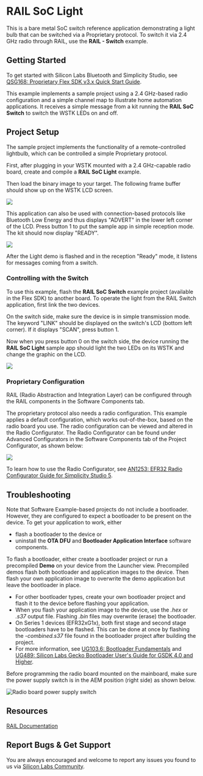 # RAIL SoC Light

This is a bare metal SoC switch reference application demonstrating a light bulb that can be switched via a Proprietary protocol. To switch it via 2.4 GHz radio through RAIL, use the **RAIL - Switch** example.

## Getting Started

To get started with Silicon Labs Bluetooth and Simplicity Studio, see [QSG168: Proprietary Flex SDK v3.x Quick Start Guide](https://www.silabs.com/documents/public/quick-start-guides/qsg168-proprietary-flex-sdk-v3x-quick-start-guide.pdf).

This example implements a sample project using a 2.4 GHz-based radio configuration and a simple channel map to illustrate home automation applications. It receives a simple message from a kit running the **RAIL SoC Switch** to switch the WSTK LEDs on and off.

## Project Setup

The sample project implements the functionality of a remote-controlled lightbulb, which can be controlled a simple Proprietary protocol.

First, after plugging in your WSTK mounted with a 2.4 GHz-capable radio board, create and compile a **RAIL SoC Light** example.

Then load the binary image to your target. The following frame buffer should show up on the WSTK LCD screen.

![](light/readme_img1.jpg)

This application can also be used with connection-based protocols like Bluetooth Low Energy and thus displays "ADVERT" in the lower left corner of the LCD. Press button 1 to put the sample app in simple reception mode. The kit should now display "READY".

![](light/readme_img2.jpg)

After the Light demo is flashed and in the reception "Ready" mode, it listens for messages coming from a switch.

### Controlling with the Switch

To use this example, flash the **RAIL SoC Switch** example project (available in the Flex SDK) to another board. To operate the light from the RAIL Switch application, first link the two devices.

On the switch side, make sure the device is in simple transmission mode. The keyword "LINK" should be displayed on the switch's LCD (bottom left corner). If it displays "SCAN", press button 1.

Now when you press button 0 on the switch side, the device running the **RAIL SoC Light** sample app should light the two LEDs on its WSTK and change the graphic on the LCD.

![](light/readme_img4.jpg)

### Proprietary Configuration

RAIL (Radio Abstraction and Integration Layer) can be configured through the RAIL components in the Software Components tab.

The proprietary protocol also needs a radio configuration. This example applies a default configuration, which works out-of-the-box, based on the radio board you use. The radio configuration can be viewed and altered in the Radio Configurator. The Radio Configurator can be found under Advanced Configurators in the Software Components tab of the Project Configurator, as shown below:

![](light/readme_img3.png)

To learn how to use the Radio Configurator, see [AN1253: EFR32 Radio Configurator Guide for Simplicity Studio 5](https://www.silabs.com/documents/public/application-notes/an1253-efr32-radio-configurator-guide-for-ssv5.pdf).

## Troubleshooting

Note that Software Example-based projects do not include a bootloader. However, they are configured to expect a bootloader to be present on the device. To get your application to work, either

- flash a bootloader to the device or
- uninstall the **OTA DFU** and **Bootloader Application Interface** software components.

To flash a bootloader, either create a bootloader project or run a precompiled **Demo** on your device from the Launcher view. Precompiled demos flash both bootloader and application images to the device. Then flash your own application image to overwrite the demo application but leave the bootloader in place.

- For other bootloader types, create your own bootloader project and flash it to the device before flashing your application.
- When you flash your application image to the device, use the *.hex* or *.s37* output file. Flashing *.bin* files may overwrite (erase) the bootloader.
- On Series 1 devices (EFR32xG1x), both first stage and second stage bootloaders have to be flashed. This can be done at once by flashing the *-combined.s37* file found in the bootloader project after building the project.
- For more information, see [UG103.6: Bootloader Fundamentals](https://www.silabs.com/documents/public/user-guides/ug103-06-fundamentals-bootloading.pdf) and [UG489: Silicon Labs Gecko Bootloader User's Guide for GSDK 4.0 and Higher](https://cn.silabs.com/documents/public/user-guides/ug489-gecko-bootloader-user-guide-gsdk-4.pdf).

Before programming the radio board mounted on the mainboard, make sure the power supply switch is in the AEM position (right side) as shown below.

![Radio board power supply switch](light/readme_img0.png)

## Resources

[RAIL Documentation](https://docs.silabs.com/rail/2.13/)

## Report Bugs & Get Support

You are always encouraged and welcome to report any issues you found to us via [Silicon Labs Community](https://www.silabs.com/community).
